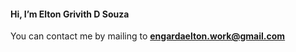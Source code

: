 #### Hi, I’m Elton Grivith D Souza

You can contact me by mailing to <b>engardaelton.work@gmail.com</b> 


